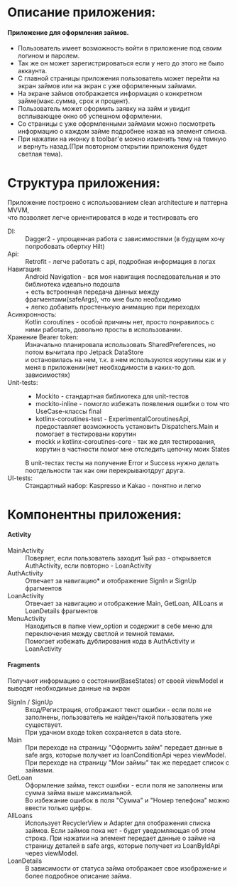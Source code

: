 <h1>Описание приложения:</h1>

<h4>Приложение для оформления займов.</h4>
<ul>
    <li>Пользователь имеет возможность войти в приложение под своим логином и паролем. </li>
    <li>Так же он может зарегистрироваться если у него до этого не было аккаунта. </li>
    <li>С главной страницы приложения пользователь может перейти на экран займов или на экран с уже оформленным займами. </li>
    <li>На экране займов отображается информация о конкретном займе(макс.сумма, срок и процент). </li>
    <li>Пользователь может оформить заявку на займ и увидит всплывающее окно об успешном оформлении. </li>
    <li>Со страницы с уже  оформленными займами можно посмотреть информацию о каждом займе подробнее нажав на элемент списка. </li>
    <li>При нажатии на иконку в toolbar'е можно изменить тему на темную и вернуть назад.(При повторном открытии приложения будет светлая тема).</li>
</ul>


<h1>Структура приложения:</h1>

<p>Приложение построено с использованием clean architecture  и паттерна MVVM,<br> 
что позволяет легче ориентироватся в коде и тестировать его</p>

<dl>
    <dt>DI:</dt>
    <dd>Dagger2 - упрощенная работа с зависимостями (в будущем хочу попробовать обертку Hilt)</dd>
    <dt>Api:</dt>
    <dd>Retrofit - легче работать с api, подробная информация в логах</dd>
    <dt>Навигация:</dt>
    <dd>Android Navigation - вся моя навигация последовательная и это библиотека идеально подошла <br>
    + есть встроенная передача данных между фрагментами(safeArgs), что мне было необходимо <br>
    + легко добавить простенькую анимацию при переходах</dd>
    <dt>Асинхронность:</dt>
    <dd>Kotlin coroutines - особой причины нет, просто понравилось с ними работать, довольно просты в использовании.</dd>
    <dt>Хранение Bearer token:</dt>
    <dd>
        Изначально планировала использовать SharedPreferences, но потом вычитала про Jetpack DataStore <br>
        и остановилась на нем, т.к. в нем используются корутины как и у меня в приложении(нет необходимости в каких-то доп. зависимостях)
    </dd>
    <dt>Unit-tests:</dt>
    <dd>
        <ul>
            <li>Mockito - стандартная библиотека для unit-тестов</li>
            <li>mockito-inline - помогло избежать появления ошибки о том что UseCase-классы final</li>
            <li>kotlinx-coroutines-test - ExperimentalCoroutinesApi, предоставляет возможность установить Dispatchers.Main и помогает в тестировани корутин</li>
            <li>mockk и kotlinx-coroutines-core - так же для тестирования, корутин в частности помог мне отследить цепочку моих States</li>
        </ul>
        В unit-тестах тесты на получение Error и Success нужно делать поотдельности так как они перекрываютдруг друга.
    </dd>
    <dt>UI-tests:</dt>
    <dd>Стандартный набор: Kaspresso и Kakao - понятно и легко</dd>
</dl>


<h1>Компонентны приложения:</h1>

<h4>Activity</h4>
<dl>
    <dt>MainActivity</dt>
    <dd>Поверяет, если пользователь заходит 1ый раз - открывается AuthActivity, если повторно - LoanActivity</dd>
    <dt>AuthActivity</dt>
    <dd>Отвечает за навигацию* и отображение SignIn и SignUp фрагментов</dd>
    <dt>LoanActivity</dt>
    <dd>Отвечает за навигацию и отображение Main, GetLoan, AllLoans и LoanDetails фрагментов</dd>
    <dt>MenuActivity</dt>
    <dd>
        Находиться в папке view_option и содержит в себе меню для переключения между светлой и темной темами.<br>
        Помогает избежать дублирования кода в AuthActivity и LoanActivity
    </dd>
</dl>

<h4>Fragments</h4>
<p>Получают информацию о состоянии(BaseStates) от своей viewModel и выводят необходимые данные на экран</p>
<dl>
    <dt>SignIn / SignUp</dt>
    <dd>
        Вход/Регистрация, отображают текст ошибки - если поля не заполнены, пользователь не найден/такой пользователь уже существует.<br>
        При удачном входе token сохраняется в data store.
    </dd>
    <dt>Main</dt>
    <dd>
        При переходе на страницу  "Оформить займ" передает данные в safe args, которые получает из loanConditionApi через viewModel.
        При переходе на страницу  "Мои займы" так же передает список с займами.
    </dd>
    <dt>GetLoan</dt>
    <dd>
        Оформление займа, текст ошибки - если поля не заполнены или сумма займа выше максимальной. <br>
        Во избежание ошибок в поля "Сумма" и "Номер телефона" можно ввести только цифры.
    </dd>
    <dt>AllLoans</dt>
    <dd>
        Использует RecyclerView и Adapter для отображения списка займов. Если займов пока нет - будет уведомляющая об этом строка.
        При нажатии на элемент передает данные о займе на страницу деталей в safe args, которые получает из LoanByIdApi через viewModel.
    </dd>
    <dt>LoanDetails</dt>
    <dd>
        В зависимости от статуса займа отображает свое изображение и более подробное описание займа.
    </dd>
</dl>



